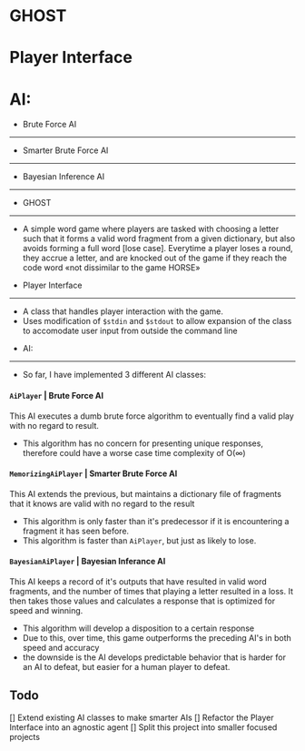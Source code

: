 # GHOST
# Player Interface
# AI:
+ Brute Force AI
---
+ Smarter Brute Force AI
---
+ Bayesian Inference AI
---

+ GHOST
---

* A simple word game where players are tasked with choosing a letter such that it forms a valid word fragment from a given dictionary, but also avoids forming a full word [lose case]. Everytime a player loses a round, they accrue a letter, and are knocked out of the game if they reach the code word «not dissimilar to the game HORSE»

+ Player Interface
---

* A class that handles player interaction with the game.
* Uses modification of `$stdin` and `$stdout` to allow expansion of the class to accomodate user input from outside the command line

+ AI:
---

* So far, I have implemented 3 different AI classes:
####  `AiPlayer` | Brute Force AI
This AI executes a dumb brute force algorithm to eventually find a valid play with no regard to result.
* This algorithm has no concern for presenting unique responses, therefore could have a worse case time complexity of O(∞)

####  `MemorizingAiPlayer` | Smarter Brute Force AI
This AI extends the previous, but maintains a dictionary file of fragments that it knows are valid with no regard to the result
* This algorithm is only faster than it's predecessor if it is encountering a fragment it has seen before.
* This algorithm is faster than `AiPlayer`, but just as likely to lose.

####  `BayesianAiPlayer` | Bayesian Inferance AI
This AI keeps a record of it's outputs that have resulted in valid word fragments, and the number of times that playing a letter resulted in a loss. It then takes those values and calculates a response that is optimized for speed and winning.
* This algorithm will develop a disposition to a certain response
* Due to this, over time, this game outperforms the preceding AI's in both speed and accuracy
* the downside is the AI develops predictable behavior that is harder for an AI to defeat, but easier for a human player to defeat.

##  Todo
[]  Extend existing AI classes to make smarter AIs
[]  Refactor the Player Interface into an agnostic agent
[]  Split this project into smaller focused projects

